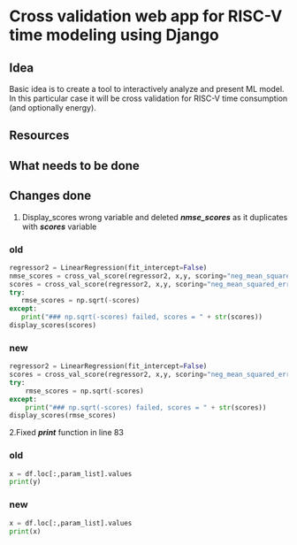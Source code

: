 # Cross validation web app for RISC-V time modeling using Django

## Idea
Basic idea is to create a tool to interactively analyze and present ML model. In this particular case it will be cross validation for RISC-V time consumption (and optionally energy). 
## Resources

## What needs to be done

## Changes done

1. Display_scores wrong variable and deleted ***nmse_scores*** as it duplicates with ***scores*** variable
### old
 ```python
regressor2 = LinearRegression(fit_intercept=False)
nmse_scores = cross_val_score(regressor2, x,y, scoring="neg_mean_squared_error", cv=10)
scores = cross_val_score(regressor2, x,y, scoring="neg_mean_squared_error", cv=10)
try:
    rmse_scores = np.sqrt(-scores)
except:
    print("### np.sqrt(-scores) failed, scores = " + str(scores))
display_scores(scores)
```
### new
```python
regressor2 = LinearRegression(fit_intercept=False)
scores = cross_val_score(regressor2, x,y, scoring="neg_mean_squared_error", cv=10)
try:
    rmse_scores = np.sqrt(-scores)
except:
    print("### np.sqrt(-scores) failed, scores = " + str(scores))
display_scores(rmse_scores)
```

2.Fixed ***print*** function in line 83

### old
```python
x = df.loc[:,param_list].values
print(y)
```

### new
```python
x = df.loc[:,param_list].values
print(x)
```
